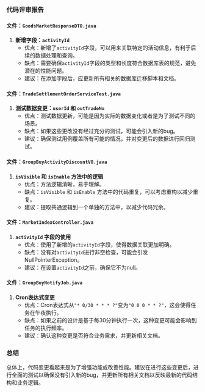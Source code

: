 ### 代码评审报告

#### 文件：`GoodsMarketResponseDTO.java`
1. **新增字段：`activityId`**
   - 优点：新增了`activityId`字段，可以用来关联特定的活动信息，有利于后续的数据处理和查询。
   - 缺点：需要确保`activityId`字段的类型和长度符合数据库表的规范，避免潜在的性能问题。
   - 建议：在添加字段后，应更新所有相关的数据库迁移脚本和文档。

#### 文件：`TradeSettlementOrderServiceTest.java`
1. **测试数据变更：`userId` 和 `outTradeNo`**
   - 优点：测试数据更新，可能是因为实际的数据变化或者是为了测试不同的场景。
   - 缺点：如果这些更改没有经过充分的测试，可能会引入新的bug。
   - 建议：确保测试用例覆盖所有可能的情况，并对变更后的数据进行回归测试。

#### 文件：`GroupBuyActivityDiscountVO.java`
1. **`isVisible` 和 `isEnable` 方法中的逻辑**
   - 优点：方法逻辑清晰，易于理解。
   - 缺点：`isVisible` 和 `isEnable` 方法中的代码重复，可以考虑重构以减少重复。
   - 建议：提取共通逻辑到一个单独的方法中，以减少代码冗余。

#### 文件：`MarketIndexController.java`
1. **`activityId` 字段的使用**
   - 优点：使用了新增的`activityId`字段，使得数据关联更加明确。
   - 缺点：没有对`activityId`进行非空检查，可能会引发NullPointerException。
   - 建议：在设置`activityId`之前，确保它不为null。

#### 文件：`GroupBuyNotifyJob.java`
1. **Cron表达式变更**
   - 优点：Cron表达式从`"* 0/30 * * * ?"`变为`"0 0 0 * * ?"`，这会使得任务在午夜执行。
   - 缺点：如果之前的设计是基于每30分钟执行一次，这种变更可能会影响到任务的执行频率。
   - 建议：确认这种变更是否符合业务需求，并更新相关文档。

### 总结
总体上，代码变更看起来是为了增强功能或改善性能。建议在进行这些变更后，进行全面的测试以确保没有引入新的bug，并更新所有相关文档以反映最新的代码结构和业务逻辑。